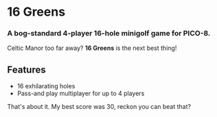 # 16 Greens
### A bog-standard 4-player 16-hole minigolf game for PICO-8.

Celtic Manor too far away? **16 Greens** is the next best thing!

## Features
* 16 exhilarating holes
* Pass-and play multiplayer for up to 4 players

That's about it. My best score was 30, reckon you can beat that?

